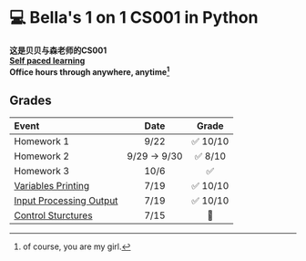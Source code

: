 # :computer: Bella's 1 on 1 CS001 in Python

**这是贝贝与森老师的CS001**  
**[Self paced learning](https://cs.nyu.edu/elearning/CSCI_UA_0002/index.php)**  
**Office hours through anywhere, anytime[^1]** 

## Grades
<!-- :black_square_button:  -->
| Event                                                                                                                |     Date     |          Grade           |
| :------------------------------------------------------------------------------------------------------------------- | :----------: | :----------------------: |
| Homework 1                                                                                                           |     9/22     | :white_check_mark: 10/10 |
| Homework 2                                                                                                           | 9/29 -> 9/30 | :white_check_mark: 8/10  |
| Homework 3                                                                                                           |     10/6     |    :white_check_mark:    |
| [Variables Printing](https://cs.nyu.edu/courses/spring25/CSCI-UA.0002-006/assignments/variables-printing/)           |     7/19     | :white_check_mark: 10/10 |
| [Input Processing Output](https://cs.nyu.edu/courses/spring25/CSCI-UA.0002-006/assignments/input-processing-output/) |     7/19     | :white_check_mark: 10/10 |
| [Control Sturctures](https://cs.nyu.edu/courses/spring25/CSCI-UA.0002-006/assignments/control-structures/)           |     7/15     |  :black_square_button:   |

[^1]: of course, you are my girl.
